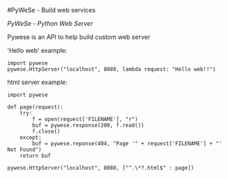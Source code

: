 #PyWeSe - Build web services

*PyWeSe - Python Web Server*

Pywese is an API to help build custom web server  

'Hello web' example:
	
	import pywese
	pywese.HttpServer("localhost", 8080, lambda request: "Hello web!!")


html server example:
	
	import pywese

	def page(request):
		try:
    		f = open(request['FILENAME'], "r")
			buf = pywese.response(200, f.read())
			f.close()
		except:
			buf = pywese.reponse(404, "Page '" + request['FILENAME'] + "' Not Found")
		return buf

	pywese.HttpServer("localhost", 8080, ["^.\*?.html$" : page])


